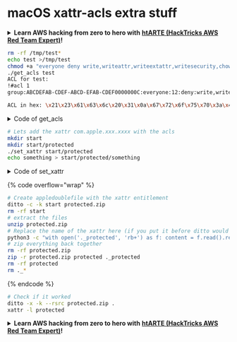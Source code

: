 # macOS xattr-acls extra stuff

<details>

<summary><strong>Learn AWS hacking from zero to hero with</strong> <a href="https://training.hacktricks.xyz/courses/arte"><strong>htARTE (HackTricks AWS Red Team Expert)</strong></a><strong>!</strong></summary>

Other ways to support HackTricks:

* If you want to see your **company advertised in HackTricks** or **download HackTricks in PDF** Check the [**SUBSCRIPTION PLANS**](https://github.com/sponsors/carlospolop)!
* Get the [**official PEASS & HackTricks swag**](https://peass.creator-spring.com)
* Discover [**The PEASS Family**](https://opensea.io/collection/the-peass-family), our collection of exclusive [**NFTs**](https://opensea.io/collection/the-peass-family)
* **Join the** 💬 [**Discord group**](https://discord.gg/hRep4RUj7f) or the [**telegram group**](https://t.me/peass) or **follow** us on **Twitter** 🐦 [**@carlospolopm**](https://twitter.com/hacktricks_live)**.**
* **Share your hacking tricks by submitting PRs to the** [**HackTricks**](https://github.com/carlospolop/hacktricks) and [**HackTricks Cloud**](https://github.com/carlospolop/hacktricks-cloud) github repos.

</details>

```bash
rm -rf /tmp/test*
echo test >/tmp/test
chmod +a "everyone deny write,writeattr,writeextattr,writesecurity,chown" /tmp/test
./get_acls test
ACL for test:
!#acl 1
group:ABCDEFAB-CDEF-ABCD-EFAB-CDEF0000000C:everyone:12:deny:write,writeattr,writeextattr,writesecurity,chown

ACL in hex: \x21\x23\x61\x63\x6c\x20\x31\x0a\x67\x72\x6f\x75\x70\x3a\x41\x42\x43\x44\x45\x46\x41\x42\x2d\x43\x44\x45\x46\x2d\x41\x42\x43\x44\x2d\x45\x46\x41\x42\x2d\x43\x44\x45\x46\x30\x30\x30\x30\x30\x30\x30\x43\x3a\x65\x76\x65\x72\x79\x6f\x6e\x65\x3a\x31\x32\x3a\x64\x65\x6e\x79\x3a\x77\x72\x69\x74\x65\x2c\x77\x72\x69\x74\x65\x61\x74\x74\x72\x2c\x77\x72\x69\x74\x65\x65\x78\x74\x61\x74\x74\x72\x2c\x77\x72\x69\x74\x65\x73\x65\x63\x75\x72\x69\x74\x79\x2c\x63\x68\x6f\x77\x6e\x0a
```

<details>

<summary>Code of get_acls</summary>

```c
// gcc -o get_acls get_acls
#include <stdio.h>
#include <stdlib.h>
#include <sys/acl.h>

int main(int argc, char *argv[]) {
    if (argc != 2) {
        fprintf(stderr, "Usage: %s <filepath>\n", argv[0]);
        return 1;
    }

    const char *filepath = argv[1];
    acl_t acl = acl_get_file(filepath, ACL_TYPE_EXTENDED);
    if (acl == NULL) {
        perror("acl_get_file");
        return 1;
    }

    char *acl_text = acl_to_text(acl, NULL);
    if (acl_text == NULL) {
        perror("acl_to_text");
        acl_free(acl);
        return 1;
    }

    printf("ACL for %s:\n%s\n", filepath, acl_text);

    // Convert acl_text to hexadecimal and print it
    printf("ACL in hex: ");
    for (char *c = acl_text; *c != '\0'; c++) {
        printf("\\x%02x", (unsigned char)*c);
    }
    printf("\n");

    acl_free(acl);
    acl_free(acl_text);
    return 0;
}
```

</details>

```bash
# Lets add the xattr com.apple.xxx.xxxx with the acls
mkdir start
mkdir start/protected
./set_xattr start/protected
echo something > start/protected/something
```

<details>

<summary>Code of set_xattr</summary>

```c
// gcc -o set_xattr set_xattr.c
#include <stdio.h>
#include <stdlib.h>
#include <string.h>
#include <sys/xattr.h>
#include <sys/acl.h>


void print_xattrs(const char *filepath) {
    ssize_t buflen = listxattr(filepath, NULL, 0, XATTR_NOFOLLOW);
    if (buflen < 0) {
        perror("listxattr");
        return;
    }

    char *buf = malloc(buflen);
    if (buf == NULL) {
        perror("malloc");
        return;
    }

    buflen = listxattr(filepath, buf, buflen, XATTR_NOFOLLOW);
    if (buflen < 0) {
        perror("listxattr");
        free(buf);
        return;
    }

    printf("All current extended attributes for %s:\n", filepath);
    for (char *name = buf; name < buf + buflen; name += strlen(name) + 1) {
        printf("%s: ", name);
        ssize_t valuelen = getxattr(filepath, name, NULL, 0, 0, XATTR_NOFOLLOW);
        if (valuelen < 0) {
            perror("getxattr");
            continue;
        }

        char *value = malloc(valuelen + 1);
        if (value == NULL) {
            perror("malloc");
            continue;
        }

        valuelen = getxattr(filepath, name, value, valuelen, 0, XATTR_NOFOLLOW);
        if (valuelen < 0) {
            perror("getxattr");
            free(value);
            continue;
        }

        value[valuelen] = '\0';  // Null-terminate the value
        printf("%s\n", value);
        free(value);
    }

    free(buf);
}


int main(int argc, char *argv[]) {
    if (argc != 2) {
        fprintf(stderr, "Usage: %s <filepath>\n", argv[0]);
        return 1;
    }

    const char *hex = "\x21\x23\x61\x63\x6c\x20\x31\x0a\x67\x72\x6f\x75\x70\x3a\x41\x42\x43\x44\x45\x46\x41\x42\x2d\x43\x44\x45\x46\x2d\x41\x42\x43\x44\x2d\x45\x46\x41\x42\x2d\x43\x44\x45\x46\x30\x30\x30\x30\x30\x30\x30\x43\x3a\x65\x76\x65\x72\x79\x6f\x6e\x65\x3a\x31\x32\x3a\x64\x65\x6e\x79\x3a\x77\x72\x69\x74\x65\x2c\x77\x72\x69\x74\x65\x61\x74\x74\x72\x2c\x77\x72\x69\x74\x65\x65\x78\x74\x61\x74\x74\x72\x2c\x77\x72\x69\x74\x65\x73\x65\x63\x75\x72\x69\x74\x79\x2c\x63\x68\x6f\x77\x6e\x0a";
    const char *filepath = argv[1];

    int result = setxattr(filepath, "com.apple.xxx.xxxx", hex, strlen(hex), 0, 0);
    if (result == 0) {
        printf("Extended attribute set successfully.\n\n");
    } else {
        perror("setxattr");
        return 1;
    }

    print_xattrs(filepath);

    return 0;
}
```

</details>

{% code overflow="wrap" %}
```bash
# Create appledoublefile with the xattr entitlement
ditto -c -k start protected.zip
rm -rf start
# extract the files
unzip protected.zip
# Replace the name of the xattr here (if you put it before ditto would have destroyed it)
python3 -c "with open('._protected', 'rb+') as f: content = f.read().replace(b'com.apple.xxx.xxxx', b'com.apple.acl.text'); f.seek(0); f.write(content); f.truncate()"
# zip everything back together
rm -rf protected.zip
zip -r protected.zip protected ._protected
rm -rf protected
rm ._*
```
{% endcode %}

```bash
# Check if it worked
ditto -x -k --rsrc protected.zip .
xattr -l protected
```

<details>

<summary><strong>Learn AWS hacking from zero to hero with</strong> <a href="https://training.hacktricks.xyz/courses/arte"><strong>htARTE (HackTricks AWS Red Team Expert)</strong></a><strong>!</strong></summary>

Other ways to support HackTricks:

* If you want to see your **company advertised in HackTricks** or **download HackTricks in PDF** Check the [**SUBSCRIPTION PLANS**](https://github.com/sponsors/carlospolop)!
* Get the [**official PEASS & HackTricks swag**](https://peass.creator-spring.com)
* Discover [**The PEASS Family**](https://opensea.io/collection/the-peass-family), our collection of exclusive [**NFTs**](https://opensea.io/collection/the-peass-family)
* **Join the** 💬 [**Discord group**](https://discord.gg/hRep4RUj7f) or the [**telegram group**](https://t.me/peass) or **follow** us on **Twitter** 🐦 [**@carlospolopm**](https://twitter.com/hacktricks_live)**.**
* **Share your hacking tricks by submitting PRs to the** [**HackTricks**](https://github.com/carlospolop/hacktricks) and [**HackTricks Cloud**](https://github.com/carlospolop/hacktricks-cloud) github repos.

</details>
